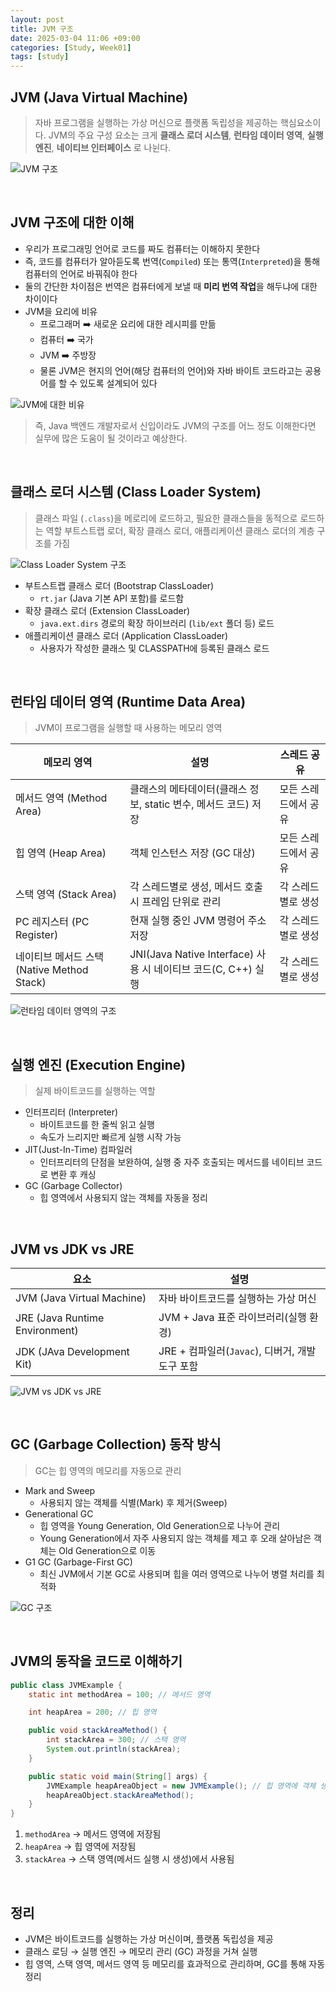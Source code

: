 ```yaml
---
layout: post
title: JVM 구조
date: 2025-03-04 11:06 +09:00
categories: [Study, Week01]
tags: [study]     
---
```


## JVM (Java Virtual Machine)
> 자바 프로그램을 실행하는 가상 머신으로 플랫폼 독립성을 제공하는 핵심요소이다.
> JVM의 주요 구성 요소는 크게 **클래스 로더 시스템**, **런타임 데이터 영역**, **실행 엔진**, **네이티브 인터페이스** 로 나뉜다.

![JVM 구조](/assets/img/study/Week01_01.png)

<br>

## JVM 구조에 대한 이해
- 우리가 프로그래밍 언어로 코드를 짜도 컴퓨터는 이해하지 못한다
- 즉, 코드를 컴퓨터가 알아듣도록 번역(`Compiled`) 또는 통역(`Interpreted`)을 통해 컴퓨터의 언어로 바꿔줘야 한다
- 둘의 간단한 차이점은 번역은 컴퓨터에게 보낼 때 **미리 번역 작업**을 해두냐에 대한 차이이다
- JVM을 요리에 비유
  - 프로그래머 ➡️ 새로운 요리에 대한 레시피를 만듦
  - 컴퓨터 ➡️ 국가
  - JVM ➡️ 주방장
  - 물론 JVM은 현지의 언어(해당 컴퓨터의 언어)와 자바 바이트 코드라고는 공용어를 할 수 있도록 설계되어 있다

![JVM에 대한 비유](/assets/img/study/Week01_02.png)


> 즉, Java 백엔드 개발자로서 신입이라도 JVM의 구조를 어느 정도 이해한다면 실무에 많은 도움이 될 것이라고 예상한다.

<br>

## 클래스 로더 시스템 (Class Loader System)
> 클래스 파일 (`.class`)을 메로리에 로드하고, 필요한 클래스들을 동적으로 로드하는 역할
> 부트스트랩 로더, 확장 클래스 로더, 애플리케이션 클래스 로더의 계층 구조를 가짐

![Class Loader System 구조](/assets/img/study/Week01_03.png)

- 부트스트랩 클래스 로더 (Bootstrap ClassLoader)
  - `rt.jar` (Java 기본 API 포함)를 로드함
- 확장 클래스 로더 (Extension ClassLoader)
  - `java.ext.dirs` 경로의 확장 하이브러리 (`lib/ext` 폴더 등) 로드
- 애플리케이션 클래스 로더 (Application ClassLoader)
  - 사용자가 작성한 클래스 및 CLASSPATH에 등록된 클래스 로드

<br>

## 런타임 데이터 영역 (Runtime Data Area)
> JVM이 프로그램을 실행할 때 사용하는 메모리 영역

| 메모리 영역 | 설명 | 스레드 공유 |
|-|-|-|
| 메서드 영역 (Method Area) | 클래스의 메타데이터(클래스 정보, static 변수, 메서드 코드) 저장 | 모든 스레드에서 공유 |
| 힙 영역 (Heap Area) | 객체 인스턴스 저장 (GC 대상) | 모든 스레드에서 공유 |
| 스택 영역 (Stack Area) | 각 스레드별로 생성, 메서드 호출 시 프레임 단위로 관리 | 각 스레드별로 생성 |
| PC 레지스터 (PC Register) | 현재 실행 중인 JVM 명령어 주소 저장 | 각 스레드별로 생성 |
| 네이티브 메서드 스택 (Native Method Stack) | JNI(Java Native Interface) 사용 시 네이티브 코드(C, C++) 실행 | 각 스레드별로 생성 |

![런타임 데이터 영역의 구조](/assets/img/study/Week01_04.png)

<br>

## 실행 엔진 (Execution Engine)
> 실제 바이트코드를 실행하는 역할

- 인터프리터 (Interpreter)
  - 바이트코드를 한 줄씩 읽고 실행
  - 속도가 느리지만 빠르게 실행 시작 가능
- JIT(Just-In-Time) 컴파일러
  - 인터프리터의 단점을 보완하여, 실행 중 자주 호출되는 메서드를 네이티브 코드로 변환 후 캐싱
- GC (Garbage Collector)
  - 힙 영역에서 사용되지 않는 객체를 자동을 정리

<br>

## JVM vs JDK vs JRE
| 요소 | 설명 |
|-|-|
| JVM (Java Virtual Machine) | 자바 바이트코드를 실행하는 가상 머신 |
| JRE (Java Runtime Environment) | JVM + Java 표준 라이브러리(실행 환경) |
| JDK (JAva Development Kit) | JRE + 컴파일러(`Javac`), 디버거, 개발 도구 포함 |

![JVM vs JDK vs JRE](/assets/img/study/Week01_05.png)

<br>

## GC (Garbage Collection) 동작 방식
> GC는 힙 영역의 메모리를 자동으로 관리

- Mark and Sweep
  - 사용되지 않는 객체를 식별(Mark) 후 제거(Sweep)
- Generational GC
  - 힙 영역을 Young Generation, Old Generation으로 나누어 관리
  - Young Generation에서 자주 사용되지 않는 객체를 제고 후 오래 살아남은 객체는 Old Generation으로 이동
- G1 GC (Garbage-First GC)
  - 최신 JVM에서 기본 GC로 사용되며 힙을 여러 영역으로 나누어 병렬 처리를 최적화

![GC 구조](/assets/img/study/Week01_06.png)

<br>

## JVM의 동작을 코드로 이해하기

```java
public class JVMExample {
    static int methodArea = 100; // 메서드 영역

    int heapArea = 200; // 힙 영역

    public void stackAreaMethod() {
        int stackArea = 300; // 스택 영역
        System.out.println(stackArea);
    }

    public static void main(String[] args) {
        JVMExample heapAreaObject = new JVMExample(); // 힙 영역에 객체 생성
        heapAreaObject.stackAreaMethod();
    }
}
```

1. `methodArea` → 메서드 영역에 저장됨
2. `heapArea` → 힙 영역에 저장됨
3. `stackArea` → 스택 영역(메서드 실행 시 생성)에서 사용됨


<br>

## 정리
- JVM은 바이트코드를 실행하는 가상 머신이며, 플랫폼 독립성을 제공
- 클래스 로딩 → 실행 엔진 → 메모리 관리 (GC) 과정을 거쳐 실행
- 힙 영역, 스택 영역, 메서드 영역 등 메모리를 효과적으로 관리하며, GC를 통해 자동 정리
